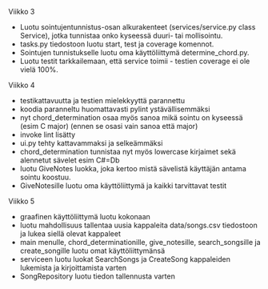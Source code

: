 Viikko 3
- Luotu sointujentunnistus-osan alkurakenteet (services/service.py class Service), jotka tunnistaa onko kyseessä duuri- tai mollisointu.
- tasks.py tiedostoon luotu start, test ja coverage komennot.
- Sointujen tunnistukselle luotu oma käyttöliittymä determine_chord.py.
- Luotu testit tarkkailemaan, että service toimii - testien coverage ei ole vielä 100%.

Viikko 4
- testikattavuutta ja testien mielekkyyttä parannettu
- koodia paranneltu huomattavasti pylint ystävällisemmäksi
- nyt chord_determination osaa myös sanoa mikä sointu on kyseessä (esim C major) (ennen se osasi vain sanoa että major)
- invoke lint lisätty
- ui.py tehty kattavammaksi ja selkeämmäksi
- chord_determination tunnistaa nyt myös lowercase kirjaimet sekä alennetut sävelet esim C#=Db
- luotu GiveNotes luokka, joka kertoo mistä sävelistä käyttäjän antama sointu koostuu.
- GiveNotesille luotu oma käyttöliittymä ja kaikki tarvittavat testit

Viikko 5
- graafinen käyttöliittymä luotu kokonaan
- luotu mahdollisuus tallentaa uusia kappaleita data/songs.csv tiedostoon ja lukea siellä olevat kappaleet
- main menulle, chord_determinationille, give_notesille, search_songsille ja create_songille luotu omat käyttöliittymänsä
- serviceen luotu luokat SearchSongs ja CreateSong kappaleiden lukemista ja kirjoittamista varten
- SongRepository luotu tiedon tallennusta varten
